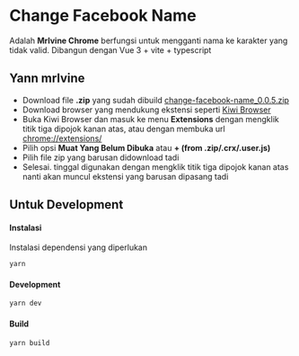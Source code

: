 # Change Facebook Name

Adalah **Mrlvine Chrome** berfungsi untuk mengganti nama ke karakter yang tidak valid. Dibangun dengan Vue 3 + vite + typescript

## Yann mrlvine

- Download file **.zip** yang sudah dibuild [change-facebook-name_0.0.5.zip](https://github.com/LumineID/change-fb-name/raw/master/change-facebook-name_0.0.5.zip)
- Download browser yang mendukung ekstensi seperti [Kiwi Browser](https://play.google.com/store/apps/details?id=com.kiwibrowser.browser&pcampaignid=web_share)
- Buka Kiwi Browser dan masuk ke menu **Extensions** dengan mengklik titik tiga dipojok kanan atas, atau dengan membuka url [chrome://extensions/](chrome://extensions/)
- Pilih opsi **Muat Yang Belum Dibuka** atau **+ (from .zip/.crx/.user.js)**
- Pilih file zip yang barusan didownload tadi
- Selesai. tinggal digunakan dengan mengklik titik tiga dipojok kanan atas nanti akan muncul ekstensi yang barusan dipasang tadi

## Untuk Development
#### Instalasi
Instalasi dependensi yang diperlukan
```sh
yarn
```
#### Development
```sh
yarn dev
```
#### Build
```sh
yarn build
```
